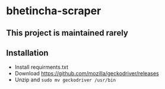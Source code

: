 # bhetincha-scraper
## This project is maintained rarely 

## Installation
- Install requirments.txt
- Download https://github.com/mozilla/geckodriver/releases
- Unzip and `sudo mv geckodriver /usr/bin`
